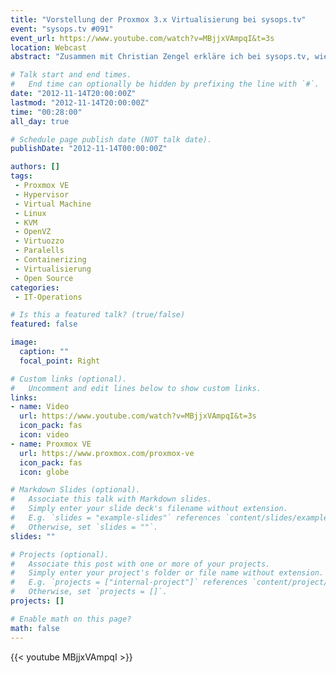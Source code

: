```yaml
---
title: "Vorstellung der Proxmox 3.x Virtualisierung bei sysops.tv"
event: "sysops.tv #091"
event_url: https://www.youtube.com/watch?v=MBjjxVAmpqI&t=3s
location: Webcast
abstract: "Zusammen mit Christian Zengel erkläre ich bei sysops.tv, wie die Open Source Virtualisierungs-Umgebung Proxmox VE 3.x eine Alternative zu den kostenfreien Varianten kommerzieller Anbieter sein kann."

# Talk start and end times.
#   End time can optionally be hidden by prefixing the line with `#`.
date: "2012-11-14T20:00:00Z"
lastmod: "2012-11-14T20:00:00Z"
time: "00:28:00"
all_day: true

# Schedule page publish date (NOT talk date).
publishDate: "2012-11-14T00:00:00Z"

authors: []
tags:
 - Proxmox VE
 - Hypervisor
 - Virtual Machine
 - Linux
 - KVM
 - OpenVZ
 - Virtuozzo
 - Paralells
 - Containerizing
 - Virtualisierung
 - Open Source
categories:
 - IT-Operations

# Is this a featured talk? (true/false)
featured: false

image:
  caption: ""
  focal_point: Right

# Custom links (optional).
#   Uncomment and edit lines below to show custom links.
links:
- name: Video
  url: https://www.youtube.com/watch?v=MBjjxVAmpqI&t=3s
  icon_pack: fas
  icon: video
- name: Proxmox VE
  url: https://www.proxmox.com/proxmox-ve
  icon_pack: fas
  icon: globe

# Markdown Slides (optional).
#   Associate this talk with Markdown slides.
#   Simply enter your slide deck's filename without extension.
#   E.g. `slides = "example-slides"` references `content/slides/example-slides.md`.
#   Otherwise, set `slides = ""`.
slides: ""

# Projects (optional).
#   Associate this post with one or more of your projects.
#   Simply enter your project's folder or file name without extension.
#   E.g. `projects = ["internal-project"]` references `content/project/deep-learning/index.md`.
#   Otherwise, set `projects = []`.
projects: []

# Enable math on this page?
math: false
---
```


{{< youtube MBjjxVAmpqI >}}
&nbsp;
